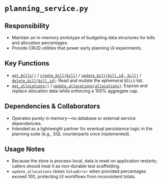 # `planning_service.py`

## Responsibility

- Maintain an in-memory prototype of budgeting data structures for bills and allocation percentages.
- Provide CRUD utilities that power early planning UI experiments.

## Key Functions

- [`get_bills()`](../../../../backend/app/services/planning_service.py) / [`create_bill(bill)`](../../../../backend/app/services/planning_service.py) / [`update_bill(bill_id, bill)`](../../../../backend/app/services/planning_service.py) / [`delete_bill(bill_id)`](../../../../backend/app/services/planning_service.py): Read and mutate the ephemeral `BILLS` list.
- [`get_allocations()`](../../../../backend/app/services/planning_service.py) / [`update_allocations(allocations)`](../../../../backend/app/services/planning_service.py): Expose and replace allocation data while enforcing a 100% aggregate cap.

## Dependencies & Collaborators

- Operates purely in memory—no database or external service dependencies.
- Intended as a lightweight partner for eventual persistence logic in the planning suite (e.g., SQL counterparts once implemented).

## Usage Notes

- Because the store is process-local, data is reset on application restarts; callers should treat it as non-durable test scaffolding.
- `update_allocations` raises `ValueError` when provided percentages exceed 100, protecting UI workflows from inconsistent totals.
